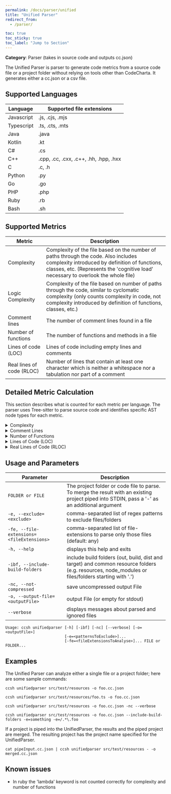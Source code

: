 ```yaml
---
permalink: /docs/parser/unified
title: "Unified Parser"
redirect_from:
  - /parser/

toc: true
toc_sticky: true
toc_label: "Jump to Section"
---
```


**Category**: Parser (takes in source code and outputs cc.json)

The Unified Parser is parser to generate code metrics from a source code file or a project folder without relying on tools other than
CodeCharta. It generates either a cc.json or a csv file.

## Supported Languages

| Language   | Supported file extensions              |
|------------|----------------------------------------|
| Javascript | .js, .cjs, .mjs                        |
| Typescript | .ts, .cts, .mts                        |
| Java       | .java                                  |
| Kotlin     | .kt                                    |
| C#         | .cs                                    |
| C++        | .cpp, .cc, .cxx, .c++, .hh, .hpp, .hxx |
| C          | .c, .h                                 |
| Python     | .py                                    |
| Go         | .go                                    |
| PHP        | .php                                   |
| Ruby       | .rb                                    |
| Bash       | .sh                                    |

## Supported Metrics

| Metric                    | Description                                                                                                                                                                                                                |
|---------------------------|----------------------------------------------------------------------------------------------------------------------------------------------------------------------------------------------------------------------------|
| Complexity                | Complexity of the file based on the number of paths through the code. Also includes complexity introduced by definition of functions, classes, etc. (Represents the 'cognitive load' necessary to overlook the whole file) |
| Logic Complexity          | Complexity of the file based on number of paths through the code, similar to cyclomatic complexity (only counts complexity in code, not complexity introduced by definition of functions, classes, etc.)                   |
| Comment lines             | The number of comment lines found in a file                                                                                                                                                                                |
| Number of functions       | The number of functions and methods in a file                                                                                                                                                                              |
| Lines of code (LOC)       | Lines of code including empty lines and comments                                                                                                                                                                           |
| Real lines of code (RLOC) | Number of lines that contain at least one character which is neither a whitespace nor a tabulation nor part of a comment                                                                                                   |

## Detailed Metric Calculation

This section describes what is counted for each metric per language. The parser uses Tree-sitter to parse source code and identifies
specific AST node types for each metric.

<details>
  <summary>Complexity</summary>

### Complexity

Complexity is calculated using McCabe Complexity, counting the number of paths through the code. Each language has specific constructs that
contribute to complexity:

#### JavaScript (.js, .cjs, .mjs)

- **Control flow**: `if_statement`, `do_statement`, `for_statement`, `while_statement`, `for_in_statement`, `ternary_expression`,
  `switch_case`, `switch_default`, `catch_clause`
- **Functions**: `function_declaration`, `generator_function_declaration`, `arrow_function`, `generator_function`, `method_definition`,
  `class_static_block`, `function_expression`
- **Logical operators**: `&&`, `||`, `??` in binary expressions

#### TypeScript (.ts, .cts, .mts)

- **Control flow**: `if_statement`, `do_statement`, `for_statement`, `while_statement`, `for_in_statement`, `ternary_expression`,
  `conditional_type`, `switch_case`, `switch_default`, `catch_clause`
- **Functions**: `function_declaration`, `generator_function_declaration`, `arrow_function`, `generator_function`, `method_definition`,
  `class_static_block`, `function_expression`
- **Logical operators**: `&&`, `||`, `??` in binary expressions

#### Java (.java)

- **Control flow**: `if_statement`, `do_statement`, `for_statement`, `while_statement`, `enhanced_for_statement`, `ternary_expression`,
  `switch_label`, `catch_clause`
- **Functions**: `constructor_declaration`, `method_declaration`, `lambda_expression`, `static_initializer`,
  `compact_constructor_declaration`
- **Logical operators**: `&&`, `||` in binary expressions

#### Kotlin (.kt)

- **Control flow**: `if_expression`, `for_statement`, `while_statement`, `do_while_statement`, `elvis_expression`, `conjunction_expression`,
  `disjunction_expression`, `when_entry`, `catch_block`
- **Functions**: `function_declaration`, `anonymous_function`, `anonymous_initializer`, `lambda_literal`, `secondary_constructor`, `setter`,
  `getter`

#### C# (.cs)

- **Control flow**: `if_statement`, `do_statement`, `foreach_statement`, `for_statement`, `while_statement`, `conditional_expression`,
  `is_expression`, `and_pattern`, `or_pattern`, `switch_section`, `switch_expression_arm`, `catch_clause`
- **Functions**: `constructor_declaration`, `method_declaration`, `lambda_expression`, `local_function_statement`, `accessor_declaration`
- **Logical operators**: `&&`, `||`, `??` in binary expressions

#### C++ (.cpp, .cc, .cxx, .c++, .hh, .hpp, .hxx)

- **Control flow**: `if_statement`, `do_statement`, `for_statement`, `while_statement`, `for_range_loop`, `conditional_expression`,
  `case_statement`, `catch_clause`, `seh_except_clause`
- **Functions**: `lambda_expression`, `function_definition`, `abstract_function_declarator`, `function_declarator`
- **Logical operators**: `&&`, `||`, `and`, `or`, `xor` in binary expressions

#### C (.c, .h)

- **Control flow**: `if_statement`, `do_statement`, `for_statement`, `while_statement`, `conditional_expression`, `case_statement`,
  `seh_except_clause`
- **Functions**: `function_definition`, `abstract_function_declarator`, `function_declarator`
- **Logical operators**: `&&`, `||` in binary expressions

#### Python (.py)

- **Control flow**: `if_statement`, `elif_clause`, `if_clause`, `for_statement`, `while_statement`, `for_in_clause`,
  `conditional_expression`, `list`, `boolean_operator`, `case_pattern`, `except_clause`
- **Functions**: `function_definition`, lambda expressions (with specific nesting rules)

#### Go (.go)

- **Control flow**: `if_statement`, `for_statement`, `communication_case`, `expression_case`, `type_case`, `default_case`
- **Functions**: `method_declaration`, `func_literal`, `function_declaration`, `method_spec`
- **Logical operators**: `&&`, `||` in binary expressions

#### PHP (.php)

- **Control flow**: `if_statement`, `else_if_clause`, `do_statement`, `for_statement`, `while_statement`, `foreach_statement`,
  `conditional_expression`, `case_statement`, `default_statement`, `match_conditional_expression`, `match_default_expression`,
  `catch_clause`
- **Functions**: `method_declaration`, `lambda_expression`, `arrow_function`, `anonymous_function`, `function_definition`,
  `function_static_declaration`
- **Logical operators**: `&&`, `||`, `??`, `and`, `or`, `xor` in binary expressions

#### Ruby (.rb)

- **Control flow**: `if`, `elsif`, `for`, `until`, `while`, `do_block`, `when`, `else`, `rescue`
- **Functions**: `lambda`, `method`, `singleton_method`
- **Logical operators**: `&&`, `||`, `and`, `or` in binary expressions

#### Bash (.sh)

- **Control flow**: `if_statement`, `elif_clause`, `for_statement`, `while_statement`, `c_style_for_statement`, `ternary_expression`,
  `list`, `case_item`
- **Functions**: `function_definition`
- **Logical operators**: `&&`, `||` in binary expressions

</details>

<details>
  <summary>Comment Lines</summary>

### Comment Lines

Comment lines are counted based on language-specific comment syntax:

- **JavaScript/TypeScript**: `comment`, `html_comment`
- **Java**: `block_comment`, `line_comment`
- **Kotlin**: `line_comment`, `multiline_comment`
- **C#**: `comment`
- **C/C++**: `comment`
- **Python**: `comment` and unassigned string literals (used as block comments)
- **Go**: `comment`
- **PHP**: `comment`
- **Ruby**: `comment`
- **Bash**: `comment`

</details>

<details>
  <summary>Number of Functions</summary>

### Number of Functions

Function counting identifies different types of function definitions per language:

#### JavaScript (.js, .cjs, .mjs)

- **Simple functions**: `function_declaration`, `generator_function_declaration`, `method_definition`, `function_expression`
- **Arrow functions**: Assigned to variables (detected via `variable_declarator` with `arrow_function` value)

#### TypeScript (.ts, .cts, .mts)

- **Simple functions**: `function_declaration`, `generator_function_declaration`, `method_definition`, `function_expression`
- **Arrow functions**: Assigned to variables (detected via `variable_declarator` with `arrow_function` value)

#### Java (.java)

- **Methods and constructors**: `method_declaration`, `constructor_declaration`, `compact_constructor_declaration`
- **Lambda expressions**: Assigned to variables (detected via `variable_declarator` with `lambda_expression` value)

#### Kotlin (.kt)

- **Simple functions**: `secondary_constructor`, `setter`, `getter`
- **Complex functions**: Property declarations with lambda literals, anonymous functions, or initializers; function declarations with
  function bodies

#### C# (.cs)

- **Methods and constructors**: `constructor_declaration`, `method_declaration`, `local_function_statement`, `accessor_declaration`
- **Lambda expressions**: Assigned to variables (detected via `variable_declarator` with `lambda_expression` value)

#### C++ (.cpp, .cc, .cxx, .c++, .hh, .hpp, .hxx)

- **Functions**: `function_definition`
- **Lambda expressions**: Assigned to variables (detected via `init_declarator` with `lambda_expression` value)

#### C (.c, .h)

- **Functions**: `function_definition`

#### Python (.py)

- **Functions**: `function_definition`
- **Lambda expressions**: Assigned to variables (detected via assignment with lambda value)

#### Go (.go)

- **Functions**: `method_declaration`, `func_literal`, `function_declaration`, `method_spec`

#### PHP (.php)

- **Simple functions**: `method_declaration`, `function_definition`, `function_static_declaration`
- **Anonymous functions**: Assigned to variables (detected via `assignment_expression` with `anonymous_function`, `arrow_function`, or
  `lambda_expression` value)

#### Ruby (.rb)

- **Methods**: `method`, `singleton_method`
- **Lambda expressions**: Assigned to variables (detected via assignment with lambda value)

#### Bash (.sh)

- **Functions**: `function_definition`

</details>

<details>
  <summary>Lines of Code (LOC)</summary>

### Lines of Code (LOC)

LOC is calculated as the total number of lines in the file, including empty lines and comments. This metric is language-independent and
simply counts from the first line to the last line of the file.
</details>

<details>
  <summary>Real Lines of Code (RLOC)</summary>

### Real Lines of Code (RLOC)

RLOC counts only lines that contain actual code, excluding:

- Empty lines (whitespace only)
- Comment-only lines
- Lines that are part of multi-line comments

This metric is calculated by counting all lines that are not identified as comment nodes by the Tree-sitter parser for each language.
</details>

## Usage and Parameters

| Parameter                                 | Description                                                                                                                                       |
|-------------------------------------------|---------------------------------------------------------------------------------------------------------------------------------------------------|
| `FOLDER or FILE`                          | The project folder or code file to parse. To merge the result with an existing project piped into STDIN, pass a '-' as an additional argument     |
| `-e, --exclude=<exclude>`                 | comma-separated list of regex patterns to exclude files/folders                                                                                   |
| `-fe, --file-extensions=<fileExtensions>` | comma-separated list of file-extensions to parse only those files (default: any)                                                                  |
| `-h, --help`                              | displays this help and exits                                                                                                                      |
| `-ibf, --include-build-folders`           | include build folders (out, build, dist and target) and common resource folders (e.g. resources, node_modules or files/folders starting with '.') |
| `-nc, --not-compressed`                   | save uncompressed output File                                                                                                                     |
| `-o, --output-file=<outputFile>`          | output File (or empty for stdout)                                                                                                                 |
| `--verbose`                               | displays messages about parsed and ignored files                                                                                                  |

```
Usage: ccsh unifiedparser [-h] [-ibf] [-nc] [--verbose] [-o=<outputFile>]
                          [-e=<patternsToExclude>]...
                          [-fe=<fileExtensionsToAnalyse>]... FILE or FOLDER...
```

## Examples

The Unified Parser can analyze either a single file or a project folder; here are some sample commands:

```
ccsh unifiedparser src/test/resources -o foo.cc.json
```

```
ccsh unifiedparser src/test/resources/foo.ts -o foo.cc.json
```

```
ccsh unifiedparser src/test/resources -o foo.cc.json -nc --verbose
```

```
ccsh unifiedparser src/test/resources -o foo.cc.json --include-build-folders -e=something -e=/.*\.foo
```

If a project is piped into the UnifiedParser, the results and the piped project are merged.
The resulting project has the project name specified for the UnifiedParser.

```
cat pipeInput.cc.json | ccsh unifiedparser src/test/resources - -o merged.cc.json
```

## Known issues

- In ruby the 'lambda' keyword is not counted correctly for complexity and number of functions
